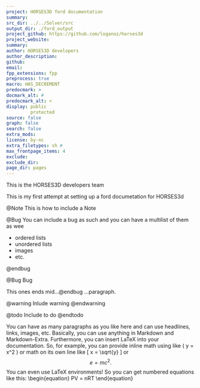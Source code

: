 ```yaml
---
project: HORSES3D ford documentation
summary: 
src_dir: ../../Solver/src
output_dir: ./ford_output
project_github: https://github.com/loganoz/horses3d
project_website: 
summary: 
author: HORSES3D developers
author_description: 
github: 
email: 
fpp_extensions: fpp
preprocess: true
macro: HAS_DECREMENT
predocmark: >
docmark_alt: #
predocmark_alt: <
display: public
         protected
source: false
graph: false
search: false
extra_mods: 
license: by-nc
extra_filetypes: sh #
max_frontpage_items: 4
exclude: 
exclude_dir: 
page_dir: pages
---
```


This is the HORSES3D developers team

This is my first attempt at setting up a ford documetation for HORSES3d

@Note
This is how to include a Note

@Bug
You can include a bug as such and you can have a multilist of them as wee

- ordered lists
- unordered lists
- images
- etc.

@endbug

@Bug Bug 

This ones ends mid...@endbug ...paragraph.

@warning
Inlude warning
@endwarning

@todo
Include to do
@endtodo


You can have as many paragraphs as you like here and can use headlines, links,
images, etc. Basically, you can use anything in Markdown and Markdown-Extra.
Furthermore, you can insert LaTeX into your documentation. So, for example,
you can provide inline math using like \( y = x^2 \) or math on its own line
like \[ x = \sqrt{y} \] or $$ e = mc^2. $$ You can even use LaTeX environments!
So you can get numbered equations like this:
\begin{equation}
  PV = nRT
\end{equation}

